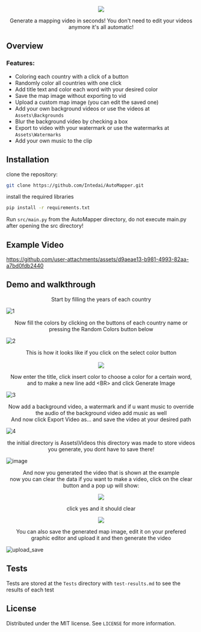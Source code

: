 <p align="center">
  <img src="https://github.com/user-attachments/assets/a856904f-d630-4bbe-a359-9de80b5ffdbe">  
</p>
<p align="center">
  Generate a mapping video in seconds! You don't need to edit your videos anymore it's all automatic!
</p>

## Overview
### Features:
- Coloring each country with a click of a button
- Randomly color all countries with one click
- Add title text and color each word with your desired color
- Save the map image without exporting to vid
- Upload a custom map image (you can edit the saved one)
- Add your own background videos or use the videos at `Assets\Backgrounds`
- Blur the background video by checking a box
- Export to video with your watermark or use the watermarks at `Assets\Watermarks`
- Add your own music to the clip

## Installation
clone the repository:  
```bash
git clone https://github.com/Intedai/AutoMapper.git
```
install the required libraries
```bash
pip install -r requirements.txt
```
Run `src/main.py` from the AutoMapper directory, do not execute main.py after opening the src directory!

## Example Video


https://github.com/user-attachments/assets/d9aeae13-b981-4993-82aa-a7bd0fdb2440


## Demo and walkthrough
<p align="center">
  Start by filling the years of each country
</p>

![1](https://github.com/user-attachments/assets/887267b4-7f89-4e5b-8269-024d9590b5be)
<p align="center">
  Now fill the colors by clicking on the buttons of each country name or pressing the Random Colors button below
</p>

![2](https://github.com/user-attachments/assets/30e0e537-8eea-4f42-9102-25eef460b45d)  
<p align="center">
  This is how it looks like if you click on the select color button<br><br>
  <img src=https://github.com/user-attachments/assets/cd482ba0-e50d-4649-957c-37cdd4f34218>
</p>

<p align="center">
  Now enter the title, click insert color to choose a color for a certain word, and to make a new line add &ltBR&gt and click Generate Image
</p>

![3](https://github.com/user-attachments/assets/bdee4529-64b3-47b1-a7ad-7a2181c10deb)  


<p align="center">
  Now add a background video, a watermark and if u want music to override the audio of the background video add music as well
  <br>
  And now click Export Video as... and save the video at your desired path
</p>

![4](https://github.com/user-attachments/assets/bc5c2ed7-befa-44e5-9080-f8f95427f5c7)  


<p align="center">
  the initial directory is Assets\Videos this directory was made to store videos you generate, you dont have to save there!
</p>

![image](https://github.com/user-attachments/assets/cd1c2cdb-e76f-4064-a6c4-d66ceacf720a)  

<p align="center">
  And now you generated the video that is shown at the example
  <br>
  now you can clear the data if you want to make a video, click on the clear button and a pop up will show:  
</p>
<p align="center">
  <img src=https://github.com/user-attachments/assets/dc2f91cc-eda1-4733-bf6f-3377307b717e>
</p>
<p align="center">
  click yes and it should clear
</p>
<p align="center">
  <img src=https://github.com/user-attachments/assets/25627f0b-9079-4b9c-82a7-ed41ba37cc43>
</p>

<p align="center">
  You can also save the generated map image, edit it on your prefered graphic editor and upload it and then generate the video
</p>

![upload_save](https://github.com/user-attachments/assets/663ca923-be07-4640-bac7-95800a27c0da)

## Tests
Tests are stored at the `Tests` directory with `test-results.md` to see the results of each test

## License
Distributed under the MIT license. See `LICENSE` for more information.
